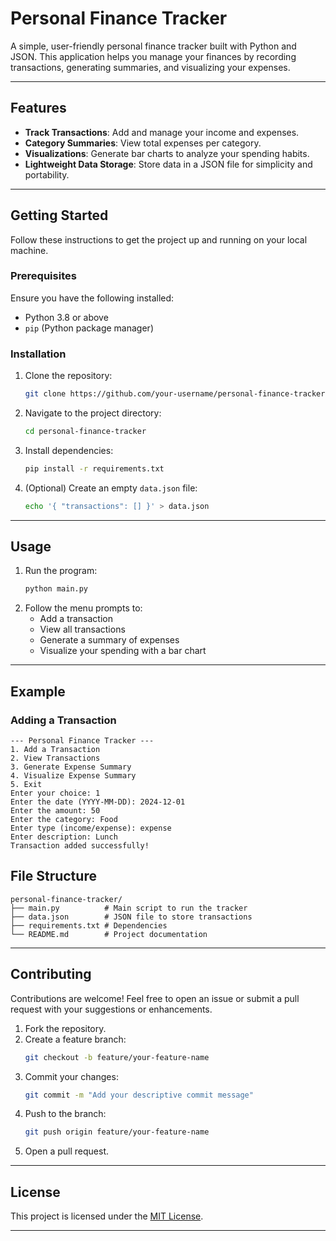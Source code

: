 # Personal Finance Tracker

A simple, user-friendly personal finance tracker built with Python and JSON. This application helps you manage your finances by recording transactions, generating summaries, and visualizing your expenses. 

---

## Features

- **Track Transactions**: Add and manage your income and expenses.
- **Category Summaries**: View total expenses per category.
- **Visualizations**: Generate bar charts to analyze your spending habits.
- **Lightweight Data Storage**: Store data in a JSON file for simplicity and portability.

---

## Getting Started

Follow these instructions to get the project up and running on your local machine.

### Prerequisites

Ensure you have the following installed:

- Python 3.8 or above
- `pip` (Python package manager)

### Installation

1. Clone the repository:
    ```bash
    git clone https://github.com/your-username/personal-finance-tracker.git
    ```
2. Navigate to the project directory:
    ```bash
    cd personal-finance-tracker
    ```
3. Install dependencies:
    ```bash
    pip install -r requirements.txt
    ```

4. (Optional) Create an empty `data.json` file:
    ```bash
    echo '{ "transactions": [] }' > data.json
    ```

---

## Usage

1. Run the program:
    ```bash
    python main.py
    ```
2. Follow the menu prompts to:
    - Add a transaction
    - View all transactions
    - Generate a summary of expenses
    - Visualize your spending with a bar chart

---

## Example

### Adding a Transaction

```plaintext
--- Personal Finance Tracker ---
1. Add a Transaction
2. View Transactions
3. Generate Expense Summary
4. Visualize Expense Summary
5. Exit
Enter your choice: 1
Enter the date (YYYY-MM-DD): 2024-12-01
Enter the amount: 50
Enter the category: Food
Enter type (income/expense): expense
Enter description: Lunch
Transaction added successfully!
```

## File Structure

```plaintext
personal-finance-tracker/
├── main.py          # Main script to run the tracker
├── data.json        # JSON file to store transactions
├── requirements.txt # Dependencies
└── README.md        # Project documentation
```

---

## Contributing

Contributions are welcome! Feel free to open an issue or submit a pull request with your suggestions or enhancements.

1. Fork the repository.
2. Create a feature branch:
    ```bash
    git checkout -b feature/your-feature-name
    ```
3. Commit your changes:
    ```bash
    git commit -m "Add your descriptive commit message"
    ```
4. Push to the branch:
    ```bash
    git push origin feature/your-feature-name
    ```
5. Open a pull request.

---

## License

This project is licensed under the [MIT License](LICENSE).

---
